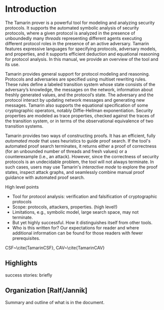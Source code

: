 Introduction
========

The Tamarin prover is a powerful tool for modeling and analyzing
security protocols.    It  supports the automated
symbolic analysis of security protocols, where a given protocol is analyzed
in the presence of unboundedly many *threads* representing different
agents executing different protocol roles in the presence of an active
adversary.  Tamarin features expressive languages
for specifying protocols, adversary models, and properties, and
it supports efficient deduction and equational reasoning for protocol analysis.
In this manual, we provide an overview of the tool and its use.

Tamarin provides general support for protocol modeling and reasoning.
Protocols and adversaries  are specified using multiset rewriting rules.
These rules define a labeled transition system whose 
state consists of the adversary’s knowledge, the messages on
the network, information about freshly generated values, and
the protocol’s state. The adversary and the protocol interact
by updating network messages and generating new messages.
Tamarin also supports the equational specification of some cryptographic
operators, notably Diffie-Hellman exponentiation. 
Security properties are modeled as trace properties, checked
against the traces of the transition system,
or in terms of the observational equivalence
of two transition systems.

Tamarin provides two ways of constructing proofs.  It has an efficient,
fully *automated mode* that uses heuristics to guide proof search.
If the tool's automated proof search terminates, it
returns either a proof of correctness (for an unbounded number of
threads and fresh values) or a counterexample (i.e., an attack).
However, since the correctness of security protocols
is an undecidable problem, the tool will not always terminate.
In such cases, users may use Tamarin's 
*interactive mode*  to explore the
proof states, inspect attack graphs, and seamlessly combine manual proof
guidance with automated proof search.


High level points

* Tool for protocol analysis: verification and falsification of
  cryptographic protocols
* Scope: protocols, attackers, properties.  (high level!)
* Limitations, e.g., symbolic model, large search space, may not
  terminate.
* But yet highly successful.   How it distinguishes itself from
  other tools.
* Who is this written for?  Our expectations for reader and where
  additional information can be found for those readers with fewer
  prerequisites.

CSF~\cite{TamarinCSF}, CAV~\cite{TamarinCAV}

Highlights
----------

success stories: briefly

Organization [Ralf/Jannik]
--------------------------

Summary and outline of what is in the document.

